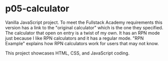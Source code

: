 # p05-calculator

Vanilla JavaScript project.
To meet the Fullstack Academy requirements this version has a link to the "original calculator" which is the one they specified.
The calculator that open on entry is a twist of my own. It has an RPN mode just because I like RPN calculators and it has a regular mode.
"RPN Example" explains how RPN calculators work for users that may not know.

This project showcases HTML, CSS, and JavaScript coding.
